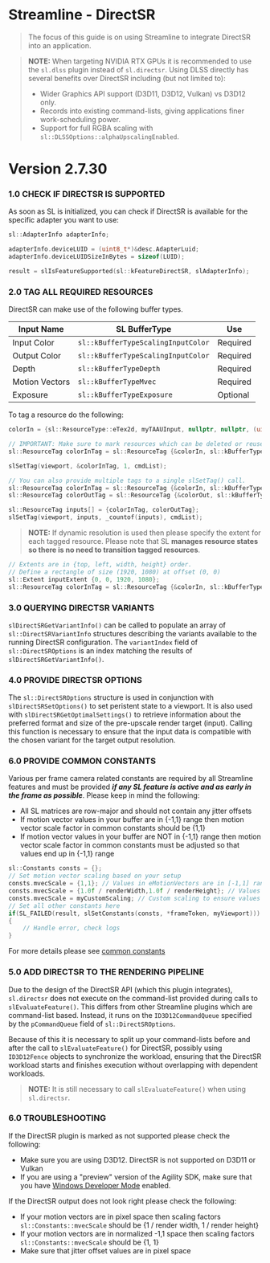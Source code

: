 Streamline - DirectSR
=======================

>The focus of this guide is on using Streamline to integrate DirectSR into an
application.

> **NOTE:**
> When targeting NVIDIA RTX GPUs it is recommended to use the `sl.dlss` plugin
> instead of `sl.directsr`. Using DLSS directly has several benefits over
> DirectSR including (but not limited to):
> - Wider Graphics API support (D3D11, D3D12, Vulkan) vs D3D12 only.
> - Records into existing command-lists, giving applications finer work-scheduling power.
> - Support for full RGBA scaling with `sl::DLSSOptions::alphaUpscalingEnabled`.

Version 2.7.30
=======

### 1.0 CHECK IF DIRECTSR IS SUPPORTED

As soon as SL is initialized, you can check if DirectSR is available for the specific adapter you want to use:

```cpp
sl::AdapterInfo adapterInfo;

adapterInfo.deviceLUID = (uint8_t*)&desc.AdapterLuid;
adapterInfo.deviceLUIDSizeInBytes = sizeof(LUID);

result = slIsFeatureSupported(sl::kFeatureDirectSR, slAdapterInfo);
```

### 2.0 TAG ALL REQUIRED RESOURCES

DirectSR can make use of the following buffer types.

| Input Name        | SL BufferType                         | Use      |
|-------------------|---------------------------------------|----------|
| Input Color       | `sl::kBufferTypeScalingInputColor`    | Required |
| Output Color      | `sl::kBufferTypeScalingInputColor`    | Required |
| Depth             | `sl::kBufferTypeDepth`                | Required |
| Motion Vectors    | `sl::kBufferTypeMvec`                 | Required |
| Exposure          | `sl::kBufferTypeExposure`             | Optional |

To tag a resource do the following:

```cpp
colorIn = {sl::ResourceType::eTex2d, myTAAUInput, nullptr, nullptr, (uint32_t) myTAAUResourceState };

// IMPORTANT: Make sure to mark resources which can be deleted or reused for other purposes within a frame as volatile
sl::ResourceTag colorInTag = sl::ResourceTag {&colorIn, sl::kBufferTypeScalingInputColor, sl::ResourceLifecycle::eOnlyValidNow};

slSetTag(viewport, &colorInTag, 1, cmdList);

// You can also provide multiple tags to a single slSetTag() call.
sl::ResourceTag colorInTag = sl::ResourceTag {&colorIn, sl::kBufferTypeScalingInputColor, sl::ResourceLifecycle::eOnlyValidNow};
sl::ResourceTag colorOutTag = sl::ResourceTag {&colorOut, sl::kBufferTypeScalingOutputColor, sl::ResourceLifecycle::eOnlyValidNow};

sl::ResourceTag inputs[] = {colorInTag, colorOutTag};
slSetTag(viewport, inputs, _countof(inputs), cmdList);
```

> **NOTE:**
> If dynamic resolution is used then please specify the extent for each tagged resource. Please note that SL **manages resource states so there is no need to transition tagged resources**.

```cpp
// Extents are in {top, left, width, height} order.
// Define a rectangle of size (1920, 1080) at offset (0, 0)
sl::Extent inputExtent {0, 0, 1920, 1080};
sl::ResourceTag colorInTag = sl::ResourceTag {&colorIn, sl::kBufferTypeScalingInputColor, sl::ResourceLifecycle::eOnlyValidNow, &inputExtent};
```

### 3.0 QUERYING DIRECTSR VARIANTS

`slDirectSRGetVariantInfo()` can be called to populate an array of
`sl::DirectSRVariantInfo` structures describing the variants available to the
running DirectSR configuration. The `variantIndex` field of
`sl::DirectSROptions` is an index matching the results of
`slDirectSRGetVariantInfo()`.

### 4.0 PROVIDE DIRECTSR OPTIONS

The `sl::DirectSROptions` structure is used in conjunction with
`slDirectSRSetOptions()` to set peristent state to a viewport. It is also used
with `slDirectSRGetOptimalSettings()` to retrieve information about the
preferred format and size of the pre-upscale render target (input). Calling this
function is necessary to ensure that the input data is compatible with the
chosen variant for the target output resolution.

### 6.0 PROVIDE COMMON CONSTANTS

Various per frame camera related constants are required by all Streamline features and must be provided ***if any SL feature is active and as early in the frame as possible***. Please keep in mind the following:

* All SL matrices are row-major and should not contain any jitter offsets
* If motion vector values in your buffer are in {-1,1} range then motion vector scale factor in common constants should be {1,1}
* If motion vector values in your buffer are NOT in {-1,1} range then motion vector scale factor in common constants must be adjusted so that values end up in {-1,1} range

```cpp
sl::Constants consts = {};
// Set motion vector scaling based on your setup
consts.mvecScale = {1,1}; // Values in eMotionVectors are in [-1,1] range
consts.mvecScale = {1.0f / renderWidth,1.0f / renderHeight}; // Values in eMotionVectors are in pixel space
consts.mvecScale = myCustomScaling; // Custom scaling to ensure values end up in [-1,1] range
// Set all other constants here
if(SL_FAILED(result, slSetConstants(consts, *frameToken, myViewport))) // constants are changing per frame so frame index is required
{
    // Handle error, check logs
}
```
For more details please see [common constants](ProgrammingGuide.md#2101-common-constants)

### 5.0 ADD DIRECTSR TO THE RENDERING PIPELINE

Due to the design of the DirectSR API (which this plugin integrates),
`sl.directsr` does not execute on the command-list provided during calls to
`slEvaluateFeature()`. This differs from other Streamline plugins which are
command-list based. Instead, it runs on the `ID3D12CommandQueue` specified by
the `pCommandQueue` field of `sl::DirectSROptions`.

Because of this it is necessary to split up your command-lists before and after
the call to `slEvaluateFeature()` for DirectSR, possibly using `ID3D12Fence`
objects to synchronize the workload, ensuring that the DirectSR workload starts
and finishes execution without overlapping with dependent workloads.

> **NOTE:**
> It is still necessary to call `slEvaluateFeature()` when using `sl.directsr`.

### 6.0 TROUBLESHOOTING

If the DirectSR plugin is marked as not supported please check the following:

* Make sure you are using D3D12. DirectSR is not supported on D3D11 or Vulkan
* If you are using a "preview" version of the Agility SDK, make sure that you
  have [Windows Developer Mode](https://learn.microsoft.com/en-us/windows/apps/get-started/enable-your-device-for-development)
  enabled.

If the DirectSR output does not look right please check the following:

* If your motion vectors are in pixel space then scaling factors `sl::Constants::mvecScale` should be {1 / render width, 1 / render height}
* If your motion vectors are in normalized -1,1 space then scaling factors `sl::Constants::mvecScale` should be {1, 1}
* Make sure that jitter offset values are in pixel space
